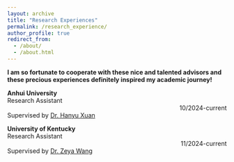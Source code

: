 ```yaml
---
layout: archive
title: "Research Experiences"
permalink: /research_experience/
author_profile: true
redirect_from: 
  - /about/
  - /about.html
---
```


**I am so fortunate to cooperate with these nice and talented advisors and these precious experiences definitely inspired my academic journey!**


**Anhui University**<br>
Research Assistant<span style="display: inline-block; width: 100%; text-align: right;">10/2024-current</span>
Supervised by [Dr. Hanyu Xuan](https://xuanhanyu.github.io/)

**University of Kentucky**<br>
Research Assistant<span style="display: inline-block; width: 100%; text-align: right;">11/2024-current</span>
Supervised by [Dr. Zeya Wang](https://zeyawang.github.io)

